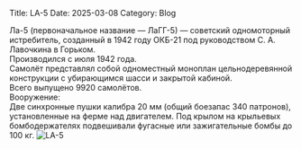 Title: LA-5
Date: 2025-03-08
Category: Blog

Ла-5 (первоначальное название — ЛаГГ-5) — советский одномоторный истребитель, созданный в 1942 году ОКБ-21 под руководством С. А. Лавочкина в Горьком. <br>
Производился с июля 1942 года.<br>
Самолёт представлял собой одноместный моноплан цельнодеревянной конструкции с убирающимся шасси и закрытой кабиной. <br>
Всего выпущено 9920 самолётов.<br>
Вооружение:<br>
Две синхронные пушки калибра 20 мм (общий боезапас 340 патронов), установленные на ферме над двигателем. Под крылом на крыльевых бомбодержателях подвешивали фугасные или зажигательные бомбы до 100 кг.
![LA-5]({static}/images/La-5.jpg)
